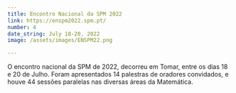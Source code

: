 ```yaml
---
title: Encontro Nacional da SPM 2022
link: https://enspm2022.spm.pt/
number: 4
date_string: July 18-20, 2022
image: /assets/images/ENSPM22.png

---
```

O encontro nacional da SPM de 2022, decorreu em Tomar, entre os dias 18 e 20 de Julho. Foram apresentados 14 palestras de oradores convidados, e houve 44 sessões paralelas nas diversas áreas da Matemática.
